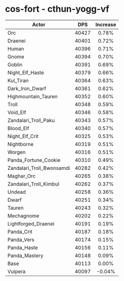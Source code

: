 # cos-fort - cthun-yogg-vf
| Actor | DPS | Increase |
|---|:---:|:---:|
|Orc|40427|0.78%|
|Draenei|40401|0.72%|
|Human|40396|0.71%|
|Gnome|40394|0.70%|
|Goblin|40391|0.69%|
|Night_Elf_Haste|40379|0.66%|
|Kul_Tiran|40364|0.63%|
|Dark_Iron_Dwarf|40361|0.62%|
|Highmountain_Tauren|40352|0.60%|
|Troll|40348|0.59%|
|Void_Elf|40346|0.58%|
|Zandalari_Troll_Paku|40343|0.57%|
|Blood_Elf|40340|0.57%|
|Night_Elf_Crit|40325|0.53%|
|Nightborne|40319|0.51%|
|Worgen|40316|0.51%|
|Panda_Fortune_Cookie|40310|0.49%|
|Zandalari_Troll_Bwonsamdi|40282|0.42%|
|Maghar_Orc|40265|0.38%|
|Zandalari_Troll_Kimbul|40262|0.37%|
|Undead|40258|0.36%|
|Dwarf|40251|0.34%|
|Tauren|40243|0.32%|
|Mechagnome|40202|0.22%|
|Lightforged_Draenei|40191|0.19%|
|Panda_Crit|40187|0.18%|
|Panda_Vers|40174|0.15%|
|Panda_Haste|40156|0.11%|
|Panda_Mastery|40148|0.09%|
|Base|40113|0.00%|
|Vulpera|40097|-0.04%|
